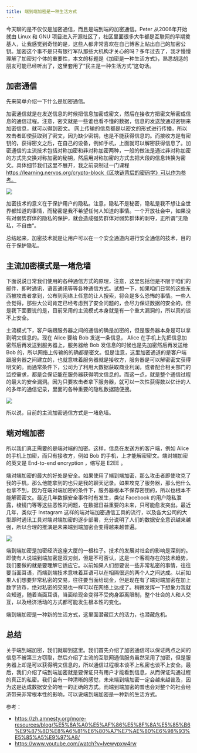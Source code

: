 ```yaml
---
title: 端到端加密是一种生活方式
---
```


今天聊的是不仅仅是加密通信，而且是端到端的加密通信。Peter 从2006年开始就由 Linux 和 GNU 项目进入开源社区了，社区里面很多大牛都是互联网的早期奠基人，让我感觉到奇怪的是，这些人都非常喜欢在自己博客上贴出自己的加密公钥。加密这个事不是只有银行军队那些大机构才关心的吗？多年过去了，我才慢慢理解了加密对个体的重要性，本文的标题是《加密是一种生活方式》，熟悉胡适的朋友可能已经听出了，这里套用了“民主是一种生活方式”这句话。

## 加密通信

先来简单介绍一下什么是加密通信。

加密通信就是在发送信息的时候把信息加密成密文，然后在接收方把密文解密成信息的通信过程。注意，密文就是一些谁也看不懂的数据，信息的发送放通过密钥来加密信息，就可以得到密文。
网上传输的信息都是以密文的形式进行传播，所以攻击者即使获取到了密文，因为缺少密钥，也是不能获得信息的。而接收方是有密钥的，获得密文之后，在自己的设备，例如手机，上面就可以解密获得信息了。加密通信的主流技术包括对称加密和非对称加密两种，一般的做法是通过非对称加密的方式先交换对称加密的秘钥，然后用对称加密的方式去把大段的信息转换为密文。具体细节我们这里不展开，我之前录制过一门课程 https://learning.nervos.org/crypto-block《区块链背后的密码学》可以作为参考。

![](https://img.haoqicat.com/2018112201.jpg)

加密技术的意义在于保护用户的隐私。注意，隐私不是秘密，隐私是我不想让全世界都知道的事情，而秘密是我不希望任何人知道的事情。一个开放社会中，如果没有对弱势群体的隐私的保护，就会造成强势群体对弱势群体的剥夺，正所谓”无隐私，不自由“。

总结起来，加密技术就是让用户可以在一个安全通道内进行安全通信的技术，目的在于保护隐私。

## 主流加密模式是一堵危墙

下面说说日常我们使用的各种通信方式的原理，注意，这里包括但是不限于咱们的邮件，即时通讯，语音通讯等等各种通信方式。试想一下，如果咱们日常的这些东西被攻击者拿到，公布到网络上任意的让人搜索，将会是多么恐怖的事情。一些人会觉得，那些大公司肯定已经考虑到了安全问题的，会尽力保证数据的安全的，但是我下面要说的是，目前采用的主流模式本身就是有一个重大漏洞的，所以真的谈不上安全。

主流模式下，客户端跟服务器之间的通信的确是加密的，但是服务器本身是可以拿到明文信息的。现在 Alice 要给 Bob 发送一条信息， Alice 在手机上先把信息加密然后再发送到服务器上，服务器给 Bob 发信息的时候也是先加密然后再发送给 Bob 的，所以网络上传输的的确都是密文。但是注意，这里加密通道的是客户端跟服务器之间建立的，也就意味着服务器就是接收方，服务器是可以解密密文获得明文的。而通常条件下，公司为了利用大数据获取商业利润，或者配合相关部门的监控需求，都是会保证能在服务器获得明文信息的。而这一点，就是整个通信过程的最大的安全漏洞。因为只要攻击者拿下服务器，就可以一次性获得数以亿计的人的多年的通信记录，里面的各种重要的隐私数据随便搜。

![](https://img.haoqicat.com/2018112202.jpg)


所以说，目前的主流加密通信方式是一堵危墙。

## 端对端加密

所以我们真正需要的是端对端的加密。这样，信息在发送方的客户端，例如 Alice 的手机上加密，而只有接收方，例如 Bob 的手机，上才能解密密文。端对端加密的英文是 End-to-end encryption ，缩写是 E2EE 。

端对端加密的最大的好处是安全。如果使用了端到端加密，那么攻击者即使攻克了我的手机，那么他能拿到的也只是我的聊天记录。如果攻克了服务器，那么他什么也拿不到，因为在端对端加密的条件下，服务器根本不保存密钥的，所以也根本不能解密密文。最近几年数据安全事件时有发生，类似 Facebook 的用户隐私泄露，棱镜门等等这些恶性的问题，在数据日益重要的未来，只可能愈发突出。最近几年，类似于 Instagram 这样的端对端加密通信工具的流行，以及各大公司的大型即时通讯工具对端对端加密的逐步部署，充分说明了人们的数据安全意识越来越强，所以合理的推演是未来端到端加密会变得越来越普遍。

![](https://img.haoqicat.com/2018112203.jpg)


端到端加密是加密经济这座大厦的一根柱子。技术的发展对社会的影响是深刻的。即使有人说端到端加密是双刃剑，但是不可否认，这是一个客观存在的技术趋势，我们要做的就是要理解它适应它。以前如果人们想要说一些非常私密的事情，往往要当面耳语，而端到端技术意味着耳语可以在相隔很远的两个人之间达成。以前如果人们想要非常私密的交易，往往要当面给现金，但是现在有了端对端加密在加上数字货币，绝对私密的交易也一样可以在网络上达成了。稍微发挥一下想象力我就会知道，随着当面耳语，当面给现金变得不受肉身距离限制，整个社会的人和人交互，以及经济活动的方式都可能发生根本性的变化。

端到端加密是一种新的生活方式，这里面潜藏巨大的活力，也潜藏危机。

## 总结

关于端到端加密，我们就聊到这里。我们首先介绍了加密通信可以保证两点之间的信息不被第三方窃取，然后介绍了主流的互联网通信服务虽然采用了加密，但是服务器上却是可以获得明文信息的，所以通信过程根本谈不上私密也谈不上安全。最后，我们介绍了端到端加密就是要保证只有用户才能看到信息，从而保证沟通过程的真正的私密。我们会有一种清晰的感觉，未来端到端加密一定会越来越普及，因为这是达成数据安全的唯一的正确的方式。而端到端加密的普也会对整个的社会经济带来非常根本性的影响，可以说端到端加密是一种新的生活方式。

参考：

- https://zh.amnesty.org/more-resources/blog/%E5%8A%A0%E5%AF%86%E5%8F%8A%E5%85%B6%E9%87%8D%E8%A6%81%E6%80%A7%E7%AE%80%E6%98%93%E5%85%A5%E9%97%A8/
- https://www.youtube.com/watch?v=lvewypxw4rw
